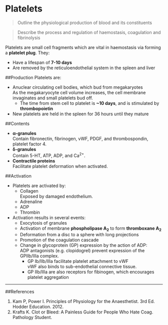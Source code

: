 # Platelets
>Outline the physiological production of blood and its constituents

<!--></!-->

>Describe the process and regulation of haemostasis, coagulation and fibrinolysis

Platelets are small cell fragments which are vital in haemostasis via forming a **platelet plug**. They:
* Have a lifespan of **7-10 days**
* Are removed by the reticuloendothelial system in the spleen and liver

##Production
Platelets are:
* Anuclear circulating cell bodies, which bud from megakaryotes  
As the megakaryocyte cell volume increases, the cell membrane invaginates and small platelets bud off.
  * The time from stem cell to platelet is **~10 days**, and is stimulated by **thrombopoietin**
* New platelets are held in the spleen for 36 hours until they mature

##Contents
* **α-granules**  
  Contain fibronectin, fibrinogen, vWF, PDGF, and thrombospondin, platelet factor 4.
* **δ-granules**  
    Contain 5-HT, ATP, ADP, and Ca<sup>2+</sup>.
* **Contractile proteins**  
    Facilitate platelet deformation when activated.

##Activation
* Platelets are activated by:
  * Collagen  
  Exposed by damaged endothelium.
  * Adrenaline
  * ADP
  * Thrombin
* Activation results in several events:
  * Exocytosis of granules
  * Activation of membrane **phospholipase A<sub>2</sub>** to form **thromboxane A<sub>2</sub>**
  * Deformation from a disc to a sphere with long projections
  * Promotion of the coagulation cascade
  * Change in glycoprotein (GP) expression by the action of ADP:  
  ADP antagonists (e.g. clopidogrel) prevent expression of the GPIIb/IIIa complex.
    * GP Ib/IIb/IIIa facilitate platelet attachment to vWF  
    vWF also binds to sub-endothelial connective tissue.
    * GP IIb/IIIa are also receptors for fibinogen, which encourages platelet aggregation

---

##References
1. Kam P, Power I. Principles of Physiology for the Anaesthetist. 3rd Ed. Hodder Education. 2012.
2. Krafts K. Clot or Bleed: A Painless Guide for People Who Hate Coag. Pathology Student.
